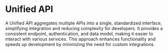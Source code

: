 # Unified API

A Unified API aggregates multiple APIs into a single, standardized interface, simplifying integration and reducing complexity for developers. It provides a consistent endpoint, authentication, and data model, making it easier to interact with various services. This approach enhances functionality and speeds up development by minimizing the need for custom integrations.
